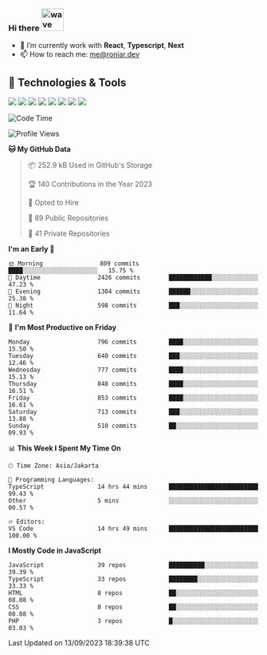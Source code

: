 ### Hi there <img src="https://i.ibb.co/q0Hx1KK/wave.gif" alt="wave" width="45px">

- 🌱 I’m currently work with **React**, **Typescript**, **Next**
- 📫 How to reach me: me@roniar.dev

## 🔧 Technologies & Tools

![](https://img.shields.io/badge/OS-Linux-informational?style=flat&logo=linux&logoColor=white&color=2bbc8a)
![](https://img.shields.io/badge/OS-Windows-informational?style=flat&logo=windows&logoColor=white&color=2bbc8a)
![](https://img.shields.io/badge/Code-JavaScript-informational?style=flat&logo=javascript&logoColor=white&color=2bbc8a)
![](https://img.shields.io/badge/Code-Golang-informational?style=flat&logo=go&logoColor=white&color=2bbc8a)
![](https://img.shields.io/badge/Code-React-informational?style=flat&logo=react&logoColor=white&color=2bbc8a)
![](https://img.shields.io/badge/Code-Next-informational?style=flat&logo=next.js&logoColor=white&color=2bbc8a)
![](https://img.shields.io/badge/Shell-Bash-informational?style=flat&logo=gnu-bash&logoColor=white&color=2bbc8a)
![](https://img.shields.io/badge/Tools-Docker-informational?style=flat&logo=docker&logoColor=white&color=2bbc8a)

<!--START_SECTION:waka-->
![Code Time](http://img.shields.io/badge/Code%20Time-1%2C524%20hrs%2041%20mins-blue)

![Profile Views](http://img.shields.io/badge/Profile%20Views-0-blue)

**🐱 My GitHub Data** 

> 📦 252.9 kB Used in GitHub's Storage 
 > 
> 🏆 140 Contributions in the Year 2023
 > 
> 💼 Opted to Hire
 > 
> 📜 89 Public Repositories 
 > 
> 🔑 41 Private Repositories 
 > 
**I'm an Early 🐤** 

```text
🌞 Morning                809 commits         ████░░░░░░░░░░░░░░░░░░░░░   15.75 % 
🌆 Daytime                2426 commits        ████████████░░░░░░░░░░░░░   47.23 % 
🌃 Evening                1304 commits        ██████░░░░░░░░░░░░░░░░░░░   25.38 % 
🌙 Night                  598 commits         ███░░░░░░░░░░░░░░░░░░░░░░   11.64 % 
```
📅 **I'm Most Productive on Friday** 

```text
Monday                   796 commits         ████░░░░░░░░░░░░░░░░░░░░░   15.50 % 
Tuesday                  640 commits         ███░░░░░░░░░░░░░░░░░░░░░░   12.46 % 
Wednesday                777 commits         ████░░░░░░░░░░░░░░░░░░░░░   15.13 % 
Thursday                 848 commits         ████░░░░░░░░░░░░░░░░░░░░░   16.51 % 
Friday                   853 commits         ████░░░░░░░░░░░░░░░░░░░░░   16.61 % 
Saturday                 713 commits         ███░░░░░░░░░░░░░░░░░░░░░░   13.88 % 
Sunday                   510 commits         ██░░░░░░░░░░░░░░░░░░░░░░░   09.93 % 
```


📊 **This Week I Spent My Time On** 

```text
🕑︎ Time Zone: Asia/Jakarta

💬 Programming Languages: 
TypeScript               14 hrs 44 mins      █████████████████████████   99.43 % 
Other                    5 mins              ░░░░░░░░░░░░░░░░░░░░░░░░░   00.57 % 

🔥 Editors: 
VS Code                  14 hrs 49 mins      █████████████████████████   100.00 % 
```

**I Mostly Code in JavaScript** 

```text
JavaScript               39 repos            ██████████░░░░░░░░░░░░░░░   39.39 % 
TypeScript               33 repos            ████████░░░░░░░░░░░░░░░░░   33.33 % 
HTML                     8 repos             ██░░░░░░░░░░░░░░░░░░░░░░░   08.08 % 
CSS                      8 repos             ██░░░░░░░░░░░░░░░░░░░░░░░   08.08 % 
PHP                      3 repos             █░░░░░░░░░░░░░░░░░░░░░░░░   03.03 % 
```




 Last Updated on 13/09/2023 18:39:38 UTC
<!--END_SECTION:waka-->
